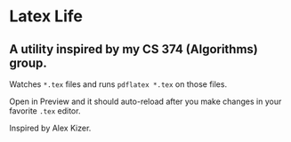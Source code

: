 # Latex Life
## A utility inspired by my CS 374 (Algorithms) group.
Watches `*.tex` files and runs `pdflatex *.tex` on those files.

Open in Preview and it should auto-reload after you make changes in your favorite `.tex` editor.

Inspired by Alex Kizer.
